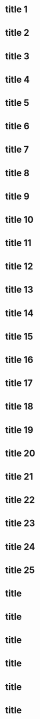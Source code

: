# title 1
# title 2
# title 3
# title 4
# title 5
# title 6
# title 7
# title 8
# title 9
# title 10
# title 11
# title 12
# title 13
# title 14
# title 15
# title 16
# title 17
# title 18
# title 19
# title 20
# title 21
# title 22
# title 23
# title 24
# title 25
# title 
# title 
# title 
# title 
# title 
# title 
